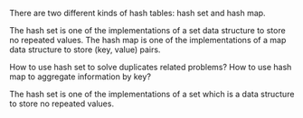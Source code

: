 There are two different kinds of hash tables: hash set and hash map.

The hash set is one of the implementations of a set data structure to store no repeated values.
The hash map is one of the implementations of a map data structure to store (key, value) pairs.

How to use hash set to solve duplicates related problems?
How to use hash map to aggregate information by key?

The hash set is one of the implementations of a set which is a data structure to store no repeated values.



